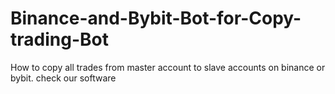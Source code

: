 # Binance-and-Bybit-Bot-for-Copy-trading-Bot
How to copy all trades from master account to slave accounts  on binance or bybit.  check our software 
